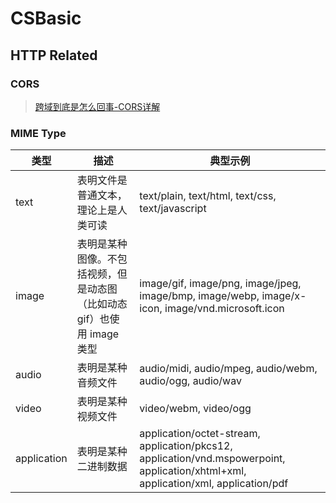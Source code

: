# CSBasic

## HTTP Related

### CORS
> [跨域到底是怎么回事-CORS详解](https://ben-lau.github.io/%E8%B7%A8%E5%9F%9F%E5%88%B0%E5%BA%95%E6%98%AF%E6%80%8E%E4%B9%88%E5%9B%9E%E4%BA%8B-CORS%E8%AF%A6%E8%A7%A3/)

### MIME Type
| 类型 |	描述 |	典型示例
|---|---|---
|text|	表明文件是普通文本，理论上是人类可读|	text/plain, text/html, text/css, text/javascript
|image|	表明是某种图像。不包括视频，但是动态图（比如动态 gif）也使用 image 类型|	image/gif, image/png, image/jpeg, image/bmp, image/webp, image/x-icon, image/vnd.microsoft.icon
|audio|	表明是某种音频文件|	audio/midi, audio/mpeg, audio/webm, audio/ogg, audio/wav
|video|	表明是某种视频文件|	video/webm, video/ogg
|application|	表明是某种二进制数据|	application/octet-stream, application/pkcs12, application/vnd.mspowerpoint, application/xhtml+xml, application/xml, application/pdf
